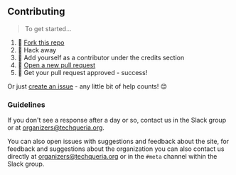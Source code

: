 ## Contributing

> To get started...

1.  🍴 [Fork this repo](https://github.com/techqueria/site#fork-destination-box)
2.  🔨 Hack away
3.  👥 Add yourself as a contributor under the credits section
4.  🔧 [Open a new pull request](https://github.com/techqueria/site/compare)
5.  🎉 Get your pull request approved - success!

Or just [create an issue](https://github.com/techqueria/site/issues) - any little bit of help counts! 😊

### Guidelines

If you don't see a response after a day or so, contact us in the Slack group or at [organizers@techqueria.org](mailto:organizers@techqueria.org).

You can also open issues with suggestions and feedback about the site, for feedback and suggestions about the organization you can also contact us directly at [organizers@techqueria.org](mailto:organizers@techqueria.org) or in the `#meta` channel within the Slack group.
